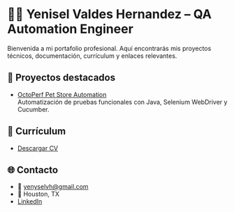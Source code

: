 # 👩‍💻 Yenisel Valdes Hernandez – QA Automation Engineer

Bienvenida a mi portafolio profesional. Aquí encontrarás mis proyectos técnicos, documentación, currículum y enlaces relevantes.

## 🚀 Proyectos destacados

- [OctoPerf Pet Store Automation](projects/pet-store-automation/README.md)  
  Automatización de pruebas funcionales con Java, Selenium WebDriver y Cucumber.

## 📄 Currículum

- [Descargar CV](cv/Yenisel_CV.pdf)

## 🌐 Contacto

- 📧 yenyselvh@gmail.com  
- 📍 Houston, TX  
- [LinkedIn](https://www.linkedin.com/in/yenisel-valdes-hernandez/)

